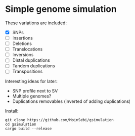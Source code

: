 # Simple genome simulation
These variations are included:
- [x] SNPs
- [ ] Insertions
- [ ] Deletions
- [ ] Translocations
- [ ] Inversions
- [ ] Distal duplications
- [ ] Tandem duplications
- [ ] Transpositions

Interesting ideas for later: 
- SNP profile next to SV
- Multiple genomes?
- Duplications removables (inverted of adding duplications)


Install: 
```
git clone https://github.com/MoinSebi/gsimulation
cd gsimulation 
cargo build --release 
```